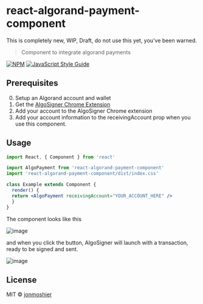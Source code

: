 # react-algorand-payment-component

This is completely new, WIP, Draft, do not use this yet, you've been warned.

> Component to integrate algorand payments

[![NPM](https://img.shields.io/npm/v/react-algorand-payment-component.svg)](https://www.npmjs.com/package/react-algorand-payment-component) [![JavaScript Style Guide](https://img.shields.io/badge/code_style-standard-brightgreen.svg)](https://standardjs.com)

## Prerequisites
0. Setup an Algorand account and wallet
1. Get the [AlgoSigner Chrome Extension](https://www.purestake.com/technology/algosigner/)
2. Add your account to the AlgoSigner Chrome extension
3. Add your account information to the receivingAccount prop when you use this component.

## Usage

```jsx
import React, { Component } from 'react'

import AlgoPayment from 'react-algorand-payment-component'
import 'react-algorand-payment-component/dist/index.css'

class Example extends Component {
  render() {
  return <AlgoPayment receivingAccount="YOUR_ACCOUNT_HERE" />
  }
}
```

The component looks like this

![image](https://user-images.githubusercontent.com/763527/116831590-91c00e80-ab6d-11eb-8abc-8f04ca051d79.png)

and when you click the button, AlgoSigner will launch with a transaction, ready to be signed and sent.

![image](https://user-images.githubusercontent.com/763527/116831657-e6fc2000-ab6d-11eb-9e09-7320dae8f3f2.png)

## License

MIT © [jonmoshier](https://github.com/jonmoshier)
